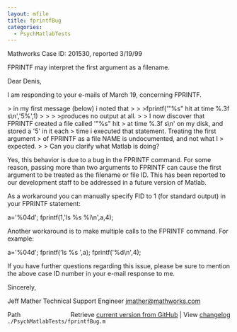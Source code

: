 ```yaml
---
layout: mfile
title: fprintfBug
categories:
  - PsychMatlabTests
---
```


Mathworks Case ID:  201530, reported 3/19/99

FPRINTF may interpret the first argument as a filename.

Dear Denis,

I am responding to your e\-mails of March 19, concerning FPRINTF.

\> in my first message \(below\) i noted that
\>
\> \>fprintf\('"%s" hit at time %.3f s\\n','5%',1\)
\> \>
\> \>produces no output at all.
\>
\> I now discover that FPRINTF created a file called '"%s" hit
\> at time %.3f s\\n' on my disk, and stored a '5' in it each
\> time i executed that statement. Treating the first argument
\> of FPRINTF as a file NAME is undocumented, and not what I
\> expected.
\>
\> Can you clarify what Matlab is doing?

Yes, this behavior is due to a bug in the FPRINTF command.  For some
reason, passing more than two arguments to FPRINTF can cause the first
argument to be treated as the filename or file ID.  This has been reported
to our development staff to be addressed in a future version of Matlab.

As a workaround you can manually specify FID to 1 \(for standard output\) in
your FPRINTF statement:

  a='%04d';
  fprintf\(1,'ls %s %i\\n',a,4\);

Another workaround is to make multiple calls to the FPRINTF command.  For
example:

  a='%04d';
  fprintf\('ls %s ',a\);
  fprintf\('%d\\n',4\);

If you have further questions regarding this issue, please be sure to
mention the above case ID number in your e\-mail response to me.

Sincerely,

Jeff Mather
Technical Support Engineer
jmather@mathworks.com


<div class="code_header" style="text-align:right;">
  <span style="float:left;">Path&nbsp;&nbsp;</span> <span class="counter">Retrieve <a href=
  "https://raw.github.com/Psychtoolbox-3/Psychtoolbox-3/beta/./PsychMatlabTests/fprintfBug.m">current version from GitHub</a> | View <a href=
  "https://github.com/Psychtoolbox-3/Psychtoolbox-3/commits/beta/./PsychMatlabTests/fprintfBug.m">changelog</a></span>
</div>
<div class="code">
  <code>./PsychMatlabTests/fprintfBug.m</code>
</div>
